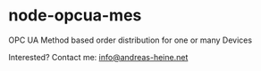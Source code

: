 # node-opcua-mes  

OPC UA Method based order distribution for one or many Devices  
  
Interested? Contact me: info@andreas-heine.net  
